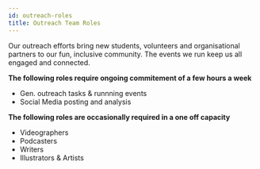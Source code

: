 ```yaml
---
id: outreach-roles
title: Outreach Team Roles 
---
```


Our outreach efforts bring new students, volunteers and organisational partners to our fun, inclusive community. The events we run keep us all engaged and connected. 

**The following roles require ongoing commitement of a few hours a week**
* Gen. outreach tasks & runnning events 
* Social Media posting and analysis 

**The following roles are occasionally required in a one off capacity** 
* Videographers
* Podcasters
* Writers
* Illustrators & Artists

 

